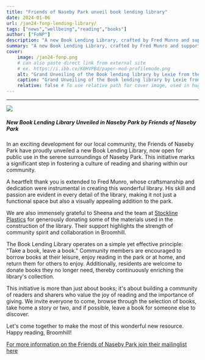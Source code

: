 ```yaml
---
title: "Friends of Naseby Park unveil book lending library" 
date: 2024-01-06
url: /jan24-fonp-lending-library/
tags: ["news","wellbeing","reading","books"]
author: ["FoNP"]
description: "A new Book Lending Library, crafted by Fred Munro and supported by Stockline Plastics, has been unveiled by the Friends of Naseby Park in Naseby Park. This community initiative invites the public to borrow, donate, and enjoy books in a shared effort to foster a culture of reading and community spirit in Broomhill." 
summary: "A new Book Lending Library, crafted by Fred Munro and supported by Stockline Plastics, has been unveiled by the Friends of Naseby Park in Naseby Park. This community initiative invites the public to borrow, donate, and enjoy books in a shared effort to foster a culture of reading and community spirit in Broomhill." 
cover:
    image: /jan24-fonp.png
    # can also paste direct link from external site
    # ex. https://i.ibb.co/K0HVPBd/paper-mod-profilemode.png
    alt: "Grand Unveiling of the Book lending library by Lexie from the Friends of Naseby Park"
    caption: "Grand Unveiling of the Book lending library by Lexie from the Friends of Naseby Park"
    relative: false # To use relative path for cover image, used in hugo Page-bundles
---
```

---
![](/jan24-fonp.png)

##### New Book Lending Library Unveiled in Naseby Park by Friends of Naseby Park
In an exciting development for our local community, the Friends of Naseby Park have proudly unveiled a new Book Lending Library, now open for public use in the serene surroundings of Naseby Park. This initiative marks a significant step in fostering a culture of reading and sharing within our community.

A heartfelt thank you is extended to Fred Munro, whose craftsmanship and dedication were instrumental in creating this wonderful library. His skill and passion are evident in every detail of the library, making it not just a functional space but also a visually appealing addition to the park.

We are also immensely grateful to Sheena and the team at [Stockline Plastics](https://www.stockline-plastics.co.uk/) for generously donating some of the materials used in the construction of the library. Their support highlights the strength of community spirit and collaboration in Broomhill.

The Book Lending Library operates on a simple yet effective principle: "Take a book, leave a book." Community members are encouraged to borrow books at their leisure, enjoy reading in the park or at home, and return them for others to enjoy. Additionally, residents are welcome to donate books they no longer need, thereby continuously enriching the library's collection.

This initiative is more than just about books; it's about building a community of readers and sharers who value the joy of reading and the importance of giving. We invite everyone to come, browse through the selection of books, take home a story or two, and if possible, leave a book for someone else to discover.

Let's come together to make the most of this wonderful new resource. Happy reading, Broomhill!

[For more information on the Friends of Naseby Park join their mailinglist here](https://friendsofnasebypark.substack.com/)